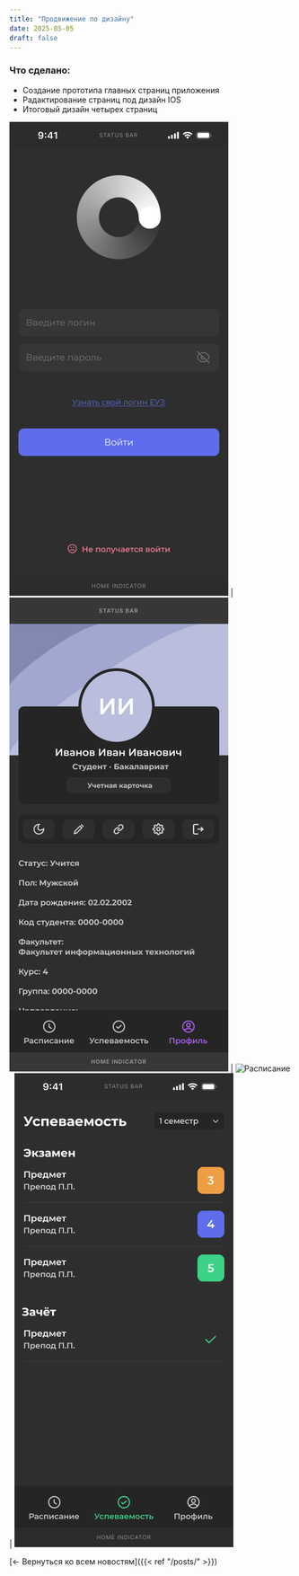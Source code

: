 ```yaml
---
title: "Продвижение по дизайну"
date: 2025-05-05
draft: false
---
```


### Что сделано:
- Создание прототипа главных страниц приложения
- Радактирование страниц под дизайн IOS
- Итоговый дизайн четырех страниц

![Авторизация](/static/images/auth.png) | ![Профиль](/static/images/profile.png) | ![Расписание](/static/images/schedula.png) | ![Успеваемость](/static/images/progress.png)

[← Вернуться ко всем новостям]({{< ref "/posts/" >}})
